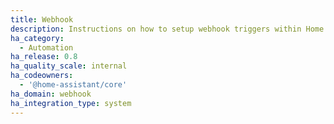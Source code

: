 ```yaml
---
title: Webhook
description: Instructions on how to setup webhook triggers within Home Assistant.
ha_category:
  - Automation
ha_release: 0.8
ha_quality_scale: internal
ha_codeowners:
  - '@home-assistant/core'
ha_domain: webhook
ha_integration_type: system
---
```


<script>location.href = '/docs/automation/trigger/#webhook-trigger';</script>
